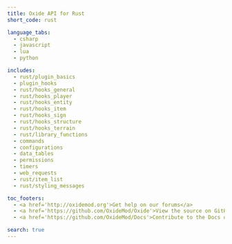 ```yaml
---
title: Oxide API for Rust
short_code: rust

language_tabs:
  - csharp
  - javascript
  - lua
  - python

includes:
  - rust/plugin_basics
  - plugin_hooks
  - rust/hooks_general
  - rust/hooks_player
  - rust/hooks_entity
  - rust/hooks_item
  - rust/hooks_sign
  - rust/hooks_structure
  - rust/hooks_terrain
  - rust/library_functions
  - commands
  - configurations
  - data_tables
  - permissions
  - timers
  - web_requests
  - rust/item_list
  - rust/styling_messages

toc_footers:
  - <a href='http://oxidemod.org'>Get help on our forums</a>
  - <a href='https://github.com/OxideMod/Oxide'>View the source on GitHub</a>
  - <a href='https://github.com/OxideMod/Docs'>Contribute to the Docs on GitHub</a>

search: true
---
```

